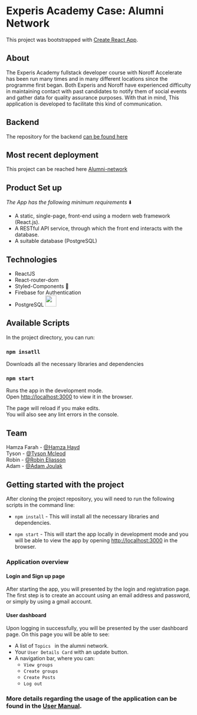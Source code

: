 # Experis Academy Case: Alumni Network

This project was bootstrapped with [Create React App](https://github.com/facebook/create-react-app).

## About
The Experis Academy fullstack developer course with Noroff Accelerate has been run
many times and in many different locations since the programme first began. Both Experis and Noroff have experienced difficulty in maintaining contact with past candidates
to notify them of social events and gather data for quality assurance purposes. With that in mind, This application is developed to facilitate this kind of communication.

## Backend 
The repository for the backend [can be found here](https://github.com/Alumni-Network-App/Alumni-network-backend2)

## Most recent deployment 
This project can be reached here [Alumni-network](https://alumni-network-deluxe.herokuapp.com/)

## Product Set up
*The App has the following minimum requirements* ⬇️
* A static, single-page, front-end using a modern web framework (React.js).
* A RESTful API service, through which the front end interacts with the
database.
* A suitable database (PostgreSQL) 


## Technologies 
- ReactJS 
- React-router-dom
- Styled-Components 💅
- Firebase for Authentication 
- PostgreSQL <img src="https://user-images.githubusercontent.com/43278171/133431035-b76e4aef-d72c-4e52-8215-f3d3028b8d0b.png"  width="30" height="30">



## Available Scripts

In the project directory, you can run:

### `npm insatll`

Downloads all the necessary libraries and dependencies

### `npm start`

Runs the app in the development mode.\
Open [http://localhost:3000](http://localhost:3000) to view it in the browser.

The page will reload if you make edits.\
You will also see any lint errors in the console.

## Team
Hamza Farah - [@Hamza Hayd](https://github.com/Hamza1001101)
\
Tyson - [@Tyson Mcleod](https://github.com/tysonmcleod)
\
Robin - [@Robin Eliasson](https://github.com/Corn3)
\
Adam - [@Adam Joulak](https://github.com/adamjoulak)


## Getting started with the project

After cloning the project repository, you will need to run the following scripts in the command line:

- `npm install` - This will install all the necessary libraries and dependencies.

- `npm start` - This will start the app locally in development mode and you will be able to view the app by opening [http://localhost:3000](http://localhost:3000) in the browser.

### Application overview


#### Login and Sign up page

After starting the app, you will presented by the login and registration page. The first step is to create an account using an email address and password, or simply by using a gmail account. 


#### User dashboard

Upon logging in successfully, you will be presented by the user dashboard page. On this page you will be able to see:

- A list of `Topics ` in the alumni network. 
- Your ` User Details Card ` with an update button. 
- A navigation bar, where you can: 
  - `View groups`
  - `Create groups`
  - `Create Posts`
  - `Log out`

### More details regarding the usage of the application can be found in the [User Manual](alumninetwork-manual.pdf).


